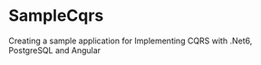 # SampleCqrs
Creating a sample application for Implementing CQRS with .Net6, PostgreSQL and Angular

